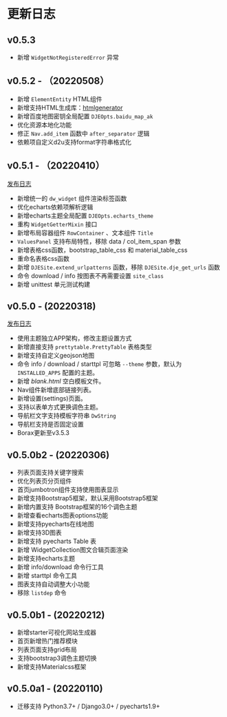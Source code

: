 # 更新日志

## v0.5.3

- 新增 `WidgetNotRegisteredError` 异常

## v0.5.2 - （20220508）

- 新增 `ElementEntity` HTML组件
- 新增支持HTML生成库：[htmlgenerator](https://github.com/basxsoftwareassociation/htmlgenerator)
- 新增百度地图密钥全局配置 `DJEOpts.baidu_map_ak`
- 优化资源本地化功能
- 修正 `Nav.add_item` 函数中 `after_separator` 逻辑
- 依赖项自定义d2u支持format字符串格式化

## v0.5.1 - （20220410）

[发布日志](/release-note/v051)

- 新增统一的 `dw_widget` 组件渲染标签函数
- 优化echarts依赖项解析逻辑
- 新增echarts主题全局配置 `DJEOpts.echarts_theme`
- 重构  `WidgetGetterMixin` 接口
- 新增布局容器组件 `RowContainer` 、文本组件 `Title`
- `ValuesPanel` 支持布局特性，移除 data / col_item_span 参数
- 新增表格css函数，bootstrap_table_css 和 material_table_css
- 重命名表格css函数
- 新增 `DJESite.extend_urlpatterns` 函数，移除 `DJESite.dje_get_urls` 函数
- 命令 download / info 按图表不再需要设置 `site_class`
- 新增 unittest 单元测试构建

## v0.5.0 - (20220318)

[发布日志](/release-note/v050)

- 使用主题独立APP架构，修改主题设置方式
- 新增直接支持 `prettytable.PrettyTable` 表格类型
- 新增支持自定义geojson地图
- 命令 info / download / starttpl 可忽略 `--theme` 参数，默认为 `INSTALLED_APPS` 配置的主题。
- 新增 *blank.html* 空白模板文件。
- Nav组件新增底部链接列表。
- 新增设置(settings)页面。
- 支持以表单方式更换调色主题。
- 导航栏文字支持模板字符串 `DwString`
- 导航栏支持是否固定设置
- Borax更新至v3.5.3

## v0.5.0b2 - (20220306)

- 列表页面支持关键字搜索
- 优化列表页分页组件
- 首页jumbotron组件支持使用图表显示
- 新增支持Bootstrap5框架，默认采用Bootstrap5框架
- 新增内置支持 Bootstrap框架的16个调色主题
- 新增查看echarts图表options功能
- 新增支持pyecharts在线地图
- 新增支持3D图表
- 新增支持 pyecharts Table 表
- 新增 WidgetCollection图文合辑页面渲染
- 新增支持echarts主题
- 新增 info/download 命令行工具
- 新增 starttpl 命令工具
- 图表支持自动调整大小功能
- 移除 `listdep` 命令

## v0.5.0b1 - (20220212)

- 新增starter可视化网站生成器
- 首页新增热门推荐模块
- 列表页面支持grid布局
- 支持bootstrap3调色主题切换
- 新增支持Materialcss框架

## v0.5.0a1 - (20220110)

- 迁移支持 Python3.7+ / Django3.0+ / pyecharts1.9+